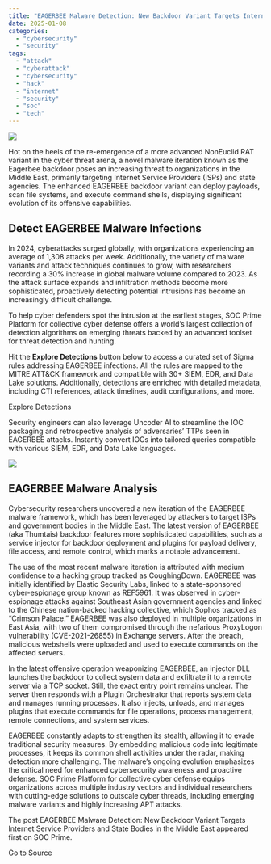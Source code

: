 ```yaml
---
title: "EAGERBEE Malware Detection: New Backdoor Variant Targets Internet Service Providers and State Bodies in the Middle East"
date: 2025-01-08
categories: 
  - "cybersecurity"
  - "security"
tags: 
  - "attack"
  - "cyberattack"
  - "cybersecurity"
  - "hack"
  - "internet"
  - "security"
  - "soc"
  - "tech"
---
```


![](https://socprime.com/wp-content/uploads/Eagerbee-2-400x234.jpg)

Hot on the heels of the re-emergence of a more advanced NonEuclid RAT variant in the cyber threat arena, a novel malware iteration known as the Eagerbee backdoor poses an increasing threat to organizations in the Middle East, primarily targeting Internet Service Providers (ISPs) and state agencies. The enhanced EAGERBEE backdoor variant can deploy payloads, scan file systems, and execute command shells, displaying significant evolution of its offensive capabilities.

## Detect EAGERBEE Malware Infections

In 2024, cyberattacks surged globally, with organizations experiencing an average of 1,308 attacks per week. Additionally, the variety of malware variants and attack techniques continues to grow, with researchers recording a 30% increase in global malware volume compared to 2023. As the attack surface expands and infiltration methods become more sophisticated, proactively detecting potential intrusions has become an increasingly difficult challenge.

To help cyber defenders spot the intrusion at the earliest stages, SOC Prime Platform for collective cyber defense offers a world’s largest collection of detection algorithms on emerging threats backed by an advanced toolset for threat detection and hunting. 

Hit the **Explore Detections** button below to access a curated set of Sigma rules addressing EAGERBEE infections. All the rules are mapped to the MITRE ATT&CK framework and compatible with 30+ SIEM, EDR, and Data Lake solutions. Additionally, detections are enriched with detailed metadata, including CTI references, attack timelines, audit configurations, and more. 

Explore Detections

Security engineers can also leverage Uncoder AI to streamline the IOC packaging and retrospective analysis of adversaries’ TTPs seen in EAGERBEE attacks. Instantly convert IOCs into tailored queries compatible with various SIEM, EDR, and Data Lake languages.

![](https://socprime.com/wp-content/uploads/Uncoder-AI_Eagerbee-920x474.png)

## EAGERBEE Malware Analysis

Cybersecurity researchers uncovered a new iteration of the EAGERBEE malware framework, which has been leveraged by attackers to target ISPs and government bodies in the Middle East. The latest version of EAGERBEE (aka Thumtais) backdoor features more sophisticated capabilities, such as a service injector for backdoor deployment and plugins for payload delivery, file access, and remote control, which marks a notable advancement. 

The use of the most recent malware iteration is attributed with medium confidence to a hacking group tracked as CoughingDown. EAGERBEE was initially identified by Elastic Security Labs, linked to a state-sponsored cyber-espionage group known as REF5961. It was observed in cyber-espionage attacks against Southeast Asian government agencies and linked to the Chinese nation-backed hacking collective, which Sophos tracked as “Crimson Palace.” EAGERBEE was also deployed in multiple organizations in East Asia, with two of them compromised through the nefarious ProxyLogon vulnerability (CVE-2021-26855) in Exchange servers. After the breach, malicious webshells were uploaded and used to execute commands on the affected servers.

In the latest offensive operation weaponizing EAGERBEE, an injector DLL launches the backdoor to collect system data and exfiltrate it to a remote server via a TCP socket. Still, the exact entry point remains unclear. The server then responds with a Plugin Orchestrator that reports system data and manages running processes. It also injects, unloads, and manages plugins that execute commands for file operations, process management, remote connections, and system services.

EAGERBEE constantly adapts to strengthen its stealth, allowing it to evade traditional security measures. By embedding malicious code into legitimate processes, it keeps its common shell activities under the radar, making detection more challenging. The malware’s ongoing evolution emphasizes the critical need for enhanced cybersecurity awareness and proactive defense. SOC Prime Platform for collective cyber defense equips organizations across multiple industry vectors and individual researchers with cutting-edge solutions to outscale cyber threads, including emerging malware variants and highly increasing APT attacks.

  
  

The post EAGERBEE Malware Detection: New Backdoor Variant Targets Internet Service Providers and State Bodies in the Middle East appeared first on SOC Prime.

Go to Source
